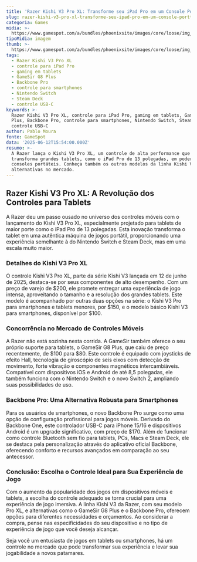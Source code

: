 ```yaml
---
title: 'Razer Kishi V3 Pro XL: Transforme seu iPad Pro em um Console Portátil Avançado'
slug: razer-kishi-v3-pro-xl-transforme-seu-ipad-pro-em-um-console-porttil-avanado
categoria: Games
midia: >-
  https://www.gamespot.com/a/bundles/phoenixsite/images/core/loose/img_broken.png
tipoMidia: imagem
thumb: >-
  https://www.gamespot.com/a/bundles/phoenixsite/images/core/loose/img_broken.png
tags:
  - Razer Kishi V3 Pro XL
  - controle para iPad Pro
  - gaming em tablets
  - GameSir G8 Plus
  - Backbone Pro
  - controle para smartphones
  - Nintendo Switch
  - Steam Deck
  - controle USB-C
keywords: >-
  Razer Kishi V3 Pro XL, controle para iPad Pro, gaming em tablets, GameSir G8
  Plus, Backbone Pro, controle para smartphones, Nintendo Switch, Steam Deck,
  controle USB-C
author: Pablo Moura
fonte: GameSpot
data: '2025-06-12T15:54:00.000Z'
resumo: >-
  A Razer lança o Kishi V3 Pro XL, um controle de alta performance que
  transforma grandes tablets, como o iPad Pro de 13 polegadas, em poderosos
  consoles portáteis. Conheça também os outros modelos da linha Kishi V3 e suas
  alternativas no mercado.
---
```


## Razer Kishi V3 Pro XL: A Revolução dos Controles para Tablets

A Razer deu um passo ousado no universo dos controles móveis com o lançamento do Kishi V3 Pro XL, especialmente projetado para tablets de maior porte como o iPad Pro de 13 polegadas. Esta inovação transforma o tablet em uma autêntica máquina de jogos portátil, proporcionando uma experiência semelhante à do Nintendo Switch e Steam Deck, mas em uma escala muito maior.

### Detalhes do Kishi V3 Pro XL

O controle Kishi V3 Pro XL, parte da série Kishi V3 lançada em 12 de junho de 2025, destaca-se por seus componentes de alto desempenho. Com um preço de varejo de $200, ele promete entregar uma experiência de jogo intensa, aproveitando o tamanho e a resolução dos grandes tablets. Este modelo é acompanhado por outras duas opções na série: o Kishi V3 Pro para smartphones e tablets menores, por $150, e o modelo básico Kishi V3 para smartphones, disponível por $100.

### Concorrência no Mercado de Controles Móveis

A Razer não está sozinha nesta corrida. A GameSir também oferece o seu próprio suporte para tablets, o GameSir G8 Plus, que caiu de preço recentemente, de $100 para $80. Este controle é equipado com joysticks de efeito Hall, tecnologia de giroscópio de seis eixos com detecção de movimento, forte vibração e componentes magnéticos intercambiáveis. Compatível com dispositivos iOS e Android de até 8,5 polegadas, ele também funciona com o Nintendo Switch e o novo Switch 2, ampliando suas possibilidades de uso.

### Backbone Pro: Uma Alternativa Robusta para Smartphones

Para os usuários de smartphones, o novo Backbone Pro surge como uma opção de configuração profissional para jogos móveis. Derivado do Backbone One, este controlador USB-C para iPhone 15/16 e dispositivos Android é um upgrade significativo, com preço de $170. Além de funcionar como controle Bluetooth sem fio para tablets, PCs, Macs e Steam Deck, ele se destaca pela personalização através do aplicativo oficial Backbone, oferecendo conforto e recursos avançados em comparação ao seu antecessor.

### Conclusão: Escolha o Controle Ideal para Sua Experiência de Jogo

Com o aumento da popularidade dos jogos em dispositivos móveis e tablets, a escolha do controle adequado se torna crucial para uma experiência de jogo imersiva. A linha Kishi V3 da Razer, com seu modelo Pro XL, e alternativas como o GameSir G8 Plus e o Backbone Pro, oferecem opções para diferentes necessidades e orçamentos. Ao considerar a compra, pense nas especificidades do seu dispositivo e no tipo de experiência de jogo que você deseja alcançar.

Seja você um entusiasta de jogos em tablets ou smartphones, há um controle no mercado que pode transformar sua experiência e levar sua jogabilidade a novos patamares.
